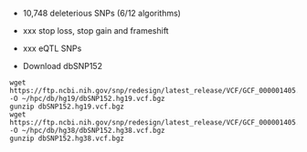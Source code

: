 * 10,748 deleterious SNPs (6/12 algorithms)
* xxx stop loss, stop gain and frameshift
* xxx eQTL SNPs



* Download dbSNP152
```
wget https://ftp.ncbi.nih.gov/snp/redesign/latest_release/VCF/GCF_000001405.25.bgz -O ~/hpc/db/hg19/dbSNP152.hg19.vcf.bgz
gunzip dbSNP152.hg19.vcf.bgz
wget https://ftp.ncbi.nih.gov/snp/redesign/latest_release/VCF/GCF_000001405.38.bgz -O ~/hpc/db/hg38/dbSNP152.hg38.vcf.bgz
gunzip dbSNP152.hg38.vcf.bgz
````
